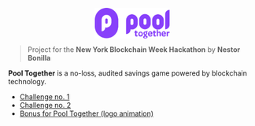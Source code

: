 <p align="center">
  <img align="center" width="30%" src="/documentation/resources/pt-logo.svg">
</p>

> Project for the **New York Blockchain Week Hackathon**
> by **Nestor Bonilla**

**Pool Together** is a no-loss, audited savings game powered by blockchain technology.

* [Challenge no. 1](https://github.com/nestorbonilla/pool-together/tree/master/documentation/challenge_1.md)
* [Challenge no. 2](https://github.com/nestorbonilla/pool-together/tree/master/documentation/challenge_2.md)
* [Bonus for Pool Together (logo animation)](https://lottiefiles.com/nestorbonilla)
